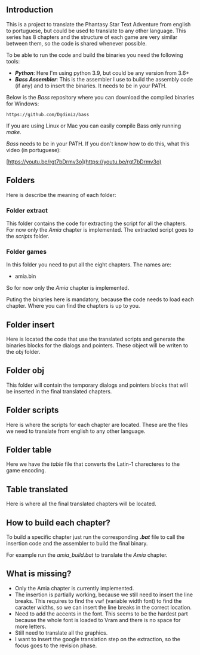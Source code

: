 ## Introduction

This is a project to translate the Phantasy Star Text Adventure from english to portuguese, but could be used to translate to any other language. This series has 8 chapters and the structure of each game are very similar between them, so the code is shared whenever possible.

To be able to run the code and build the binaries you need the following tools:

- ***Python***: Here I'm using python 3.9, but could be any version from 3.6+
- ***Bass Assembler***: This is the assembler I use to build the assembly code (if any) and to insert the binaries. It needs to be in your PATH.

Below is the *Bass* repository where you can download the compiled binaries for Windows:

```
https://github.com/Dgdiniz/bass
```

If you are using Linux or Mac you can easily compile Bass only running *make*.

*Bass* needs to be in your PATH. If you don't know how to do this, what this video (in portuguese):

[https://youtu.be/rgt7bDrmv3o](https://youtu.be/rgt7bDrmv3o)

## Folders

Here is describe the meaning of each folder:

### Folder extract

This folder contains the code for extracting the script for all the chapters. For now only the *Amia* chapter is implemented. The extracted script goes to the *scripts* folder.

### Folder games

In this folder you need to put all the eight chapters. The names are:

- amia.bin

So for now only the *Amia* chapter is implemented.

Puting the binaries here is mandatory, because the code needs to load each chapter. Where you can find the chapters is up to you.

## Folder insert

Here is located the code that use the translated scripts and generate the binaries blocks for the dialogs and pointers. These object will be writen to the *obj* folder.

## Folder obj

This folder will contain the temporary dialogs and pointers blocks that will be inserted in the final translated chapters.

## Folder scripts

Here is where the scripts for each chapter are located. These are the files we need to translate from english to any other language.

## Folder table

Here we have the *table* file that converts the Latin-1 charecteres to the game encoding.

## Table translated

Here is where all the final translated chapters will be located. 

## How to build each chapter?

To build a specific chapter just run the corresponding ***.bat*** file to call the insertion code and the assembler to build the final binary.

For example run the *amia_build.bat* to translate the *Amia* chapter.

## What is missing?

- Only the Amia chapter is currently implemented.
- The insertion is partially working, because we still need to insert the line breaks. This requires to find the vwf (variable width font) to find the caracter widths, so we can insert the line breaks in the correct location.
- Need to add the accents in the font. This seems to be the hardest part because the whole font is loaded to Vram and there is no space for more letters.
- Still need to translate all the graphics.
- I want to insert the google translation step on the extraction, so the focus goes to the revision phase.
